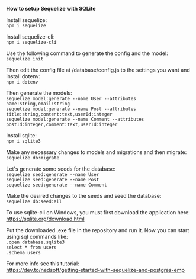 **How to setup Sequelize with SQLite**

Install sequelize:  
`npm i sequelize`  

Install sequelize-cli:  
`npm i sequelize-cli`  

Use the following command to generate the config and the model:  
`sequelize init`  

Then edit the config file at /database/config.js to the settings you want and install dotenv:  
`npm i dotenv`  

Then generate the models:  
`sequelize model:generate --name User --attributes name:string,email:string`   
`sequelize model:generate --name Post --attributes title:string,content:text,userId:integer`   
`sequelize model:generate --name Comment --attributes postId:integer,comment:text,userId:integer`  

Install sqlite:  
`npm i sqlite3`  

Make any necessary changes to models and migrations and then migrate:  
`sequelize db:migrate`  

Let's generate some seeds for the database:  
`sequelize seed:generate --name User`  
`sequelize seed:generate --name Post`  
`sequelize seed:generate --name Comment`  

Make the desired changes to the seeds and seed the database:  
`sequelize db:seed:all`  

To use sqlite-cli on Windows, you must first download the application here:  
https://sqlite.org/download.html  

Put the downloaded .exe file in the repository and run it. Now you can start using sql commands like:  
`.open database.sqlite3`  
`select * from users`  
`.schema users`  

For more info see this tutorial:  
https://dev.to/nedsoft/getting-started-with-sequelize-and-postgres-emp